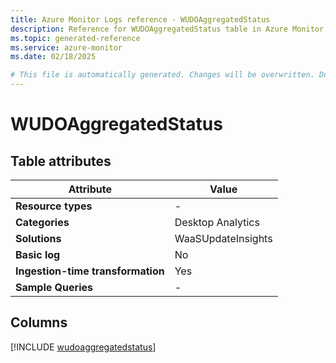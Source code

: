 ```yaml
---
title: Azure Monitor Logs reference - WUDOAggregatedStatus
description: Reference for WUDOAggregatedStatus table in Azure Monitor Logs.
ms.topic: generated-reference
ms.service: azure-monitor
ms.date: 02/18/2025

# This file is automatically generated. Changes will be overwritten. Do not change this file directly.
---
```


# WUDOAggregatedStatus




## Table attributes

|Attribute|Value|
|---|---|
|**Resource types**|-|
|**Categories**|Desktop Analytics|
|**Solutions**| WaaSUpdateInsights|
|**Basic log**|No|
|**Ingestion-time transformation**|Yes|
|**Sample Queries**|-|



## Columns
  
[!INCLUDE [wudoaggregatedstatus](~/reusable-content/ce-skilling/azure/includes/azure-monitor/reference/tables/wudoaggregatedstatus-include.md)]
